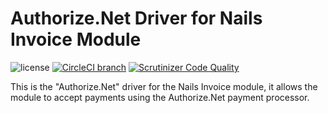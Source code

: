 # Authorize.Net Driver for Nails Invoice Module

![license](https://img.shields.io/badge/license-MIT-green.svg)
[![CircleCI branch](https://img.shields.io/circleci/project/github/nails/driver-invoice-authorize-net.svg)](https://circleci.com/gh/nails/driver-invoice-authorize-net)
[![Scrutinizer Code Quality](https://scrutinizer-ci.com/g/nails/driver-invoice-authorize-net/badges/quality-score.png)](https://scrutinizer-ci.com/g/nails/driver-invoice-authorize-net)

This is the "Authorize.Net" driver for the Nails Invoice module, it allows the module to accept payments using the Authorize.Net payment processor.

